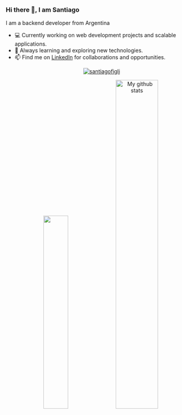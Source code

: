 ### Hi there 👋, I am Santiago

I am a backend developer from Argentina

- 💻 Currently working on web development projects and scalable applications.
- 🌱 Always learning and exploring new technologies.
- 📫 Find me on [LinkedIn]( www.linkedin.com/in/santiago-figliuolo ) for collaborations and opportunities.

<p align="center"> <a href="https://github.com/ryo-ma/github-profile-trophy"><img src="https://github-profile-trophy.vercel.app/?username=matiasnicolasacevedo&theme=onedark" alt="santiagofigli" /></a> 
</p>
<div align="center">
  <img src="https://github-readme-stats.vercel.app/api/top-langs/?username=SantiagoFigli&layout=compact&theme=cobalt&hide_border=true" width="36%"/>
   <img src="https://github-readme-stats.vercel.app/api?username=SantiagoFigli&show_icons=true&theme=cobalt&hide_border=true" alt="My github stats" width="47%"/> 
</div>


<!--
**SantiagoFigli/SantiagoFigli** is a ✨ _special_ ✨ repository because its `README.md` (this file) appears on your GitHub profile.

Here are some ideas to get you started:

- 🔭 I’m currently working on ...
- 🌱 I’m currently learning ...
- 👯 I’m looking to collaborate on ...
- 🤔 I’m looking for help with ...
- 💬 Ask me about ...
- 📫 How to reach me: ...
- 😄 Pronouns: ...
- ⚡ Fun fact: ...
-->
